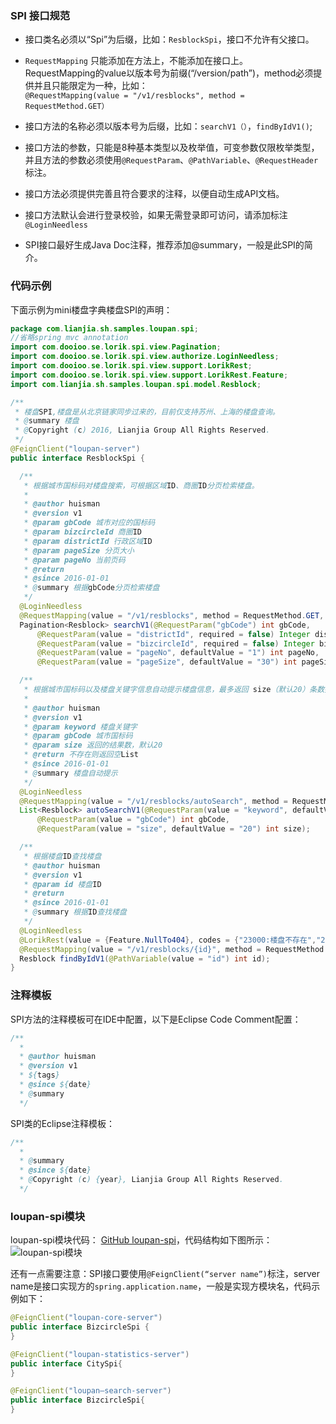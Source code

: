 <!-- toc -->

### SPI 接口规范 

*  接口类名必须以“Spi”为后缀，比如：`ResblockSpi`，接口不允许有父接口。  

* ```RequestMapping``` 只能添加在方法上，不能添加在接口上。  
  RequestMapping的value以版本号为前缀(“/version/path”)，method必须提供并且只能限定为一种，比如：  
```@RequestMapping(value = "/v1/resblocks", method = RequestMethod.GET）```  
  
* 接口方法的名称必须以版本号为后缀，比如：```searchV1（）```，```findByIdV1()```;  

* 接口方法的参数，只能是8种基本类型以及枚举值，可变参数仅限枚举类型，并且方法的参数必须使用```@RequestParam```、```@PathVariable```、```@RequestHeader```标注。  


* 接口方法必须提供完善且符合要求的注释，以便自动生成API文档。  

* 接口方法默认会进行登录校验，如果无需登录即可访问，请添加标注```@LoginNeedless```  

* SPI接口最好生成Java Doc注释，推荐添加@summary，一般是此SPI的简介。
### 代码示例
下面示例为mini楼盘字典楼盘SPI的声明：

``` java
package com.lianjia.sh.samples.loupan.spi;
//省略spring mvc annotation
import com.dooioo.se.lorik.spi.view.Pagination;
import com.dooioo.se.lorik.spi.view.authorize.LoginNeedless;
import com.dooioo.se.lorik.spi.view.support.LorikRest;
import com.dooioo.se.lorik.spi.view.support.LorikRest.Feature;
import com.lianjia.sh.samples.loupan.spi.model.Resblock;

/**
 * 楼盘SPI,楼盘是从北京链家同步过来的，目前仅支持苏州、上海的楼盘查询。
 * @summary 楼盘
 * @Copyright (c) 2016, Lianjia Group All Rights Reserved.
 */
@FeignClient("loupan-server")
public interface ResblockSpi {

  /**
   * 根据城市国标码对楼盘搜索，可根据区域ID、商圈ID分页检索楼盘。
   * 
   * @author huisman
   * @version v1
   * @param gbCode 城市对应的国标码
   * @param bizcircleId 商圈ID
   * @param districtId 行政区域ID
   * @param pageSize 分页大小
   * @param pageNo 当前页码
   * @return
   * @since 2016-01-01
   * @summary 根据gbCode分页检索楼盘
   */
  @LoginNeedless
  @RequestMapping(value = "/v1/resblocks", method = RequestMethod.GET, params = "gbCode")
  Pagination<Resblock> searchV1(@RequestParam("gbCode") int gbCode,
      @RequestParam(value = "districtId", required = false) Integer districtId,
      @RequestParam(value = "bizcircleId", required = false) Integer bizcircleId,
      @RequestParam(value = "pageNo", defaultValue = "1") int pageNo,
      @RequestParam(value = "pageSize", defaultValue = "30") int pageSize);

  /**
   * 根据城市国标码以及楼盘关键字信息自动提示楼盘信息，最多返回 size（默认20）条数据。
   * 
   * @author huisman
   * @version v1
   * @param keyword 楼盘关键字
   * @param gbCode 城市国标码
   * @param size 返回的结果数，默认20
   * @return 不存在则返回空List
   * @since 2016-01-01
   * @summary 楼盘自动提示
   */
  @LoginNeedless
  @RequestMapping(value = "/v1/resblocks/autoSearch", method = RequestMethod.GET)
  List<Resblock> autoSearchV1(@RequestParam(value = "keyword", defaultValue = "") String keyword,
      @RequestParam(value = "gbCode") int gbCode,
      @RequestParam(value = "size", defaultValue = "20") int size);

  /**
   * 根据楼盘ID查找楼盘
   * @author huisman
   * @version v1
   * @param id 楼盘ID
   * @return
   * @since 2016-01-01
   * @summary 根据ID查找楼盘
   */
  @LoginNeedless
  @LorikRest(value = {Feature.NullTo404}, codes = {"23000:楼盘不存在","22000:商圈不存在"})
  @RequestMapping(value = "/v1/resblocks/{id}", method = RequestMethod.GET)
  Resblock findByIdV1(@PathVariable(value = "id") int id);
}

```

### 注释模板
SPI方法的注释模板可在IDE中配置，以下是Eclipse Code Comment配置：

``` java
/**
  * 
  * @author huisman
  * @version v1
  * ${tags}
  * @since ${date}
  * @summary 
  */
```

SPI类的Eclipse注释模板：

``` java
/**
  *
  * @summary 
  * @since ${date}
  * @Copyright (c) {year}, Lianjia Group All Rights Reserved.
  */

```



### loupan-spi模块  

loupan-spi模块代码： [GitHub loupan-spi](https://github.com/bookdao/samples/tree/master/springcloud-for-sh-lianjia-se/loupan-spi/src/main/java/com/lianjia/sh/samples/loupan/spi)，代码结构如下图所示：
 ![loupan-spi模块]({{book.imagePath}}/parts/chapter2/images/spi-code.png)
 
 
 
还有一点需要注意：SPI接口要使用```@FeignClient(“server name”)```标注，server name是接口实现方的```spring.application.name```，一般是实现方模块名，代码示例如下：

``` java
@FeignClient("loupan-core-server")
public interface BizcircleSpi {
}

@FeignClient("loupan-statistics-server")
public interface CitySpi{
}

@FeignClient("loupan—search-server")
public interface BizcircleSpi{
}

```
 
 